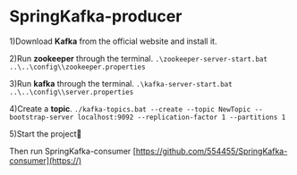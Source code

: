 ﻿# SpringKafka-producer

1)Download **Kafka** from the official website and install it.

2)Run **zookeeper** through the terminal. `.\zookeeper-server-start.bat ..\..\config\\zookeeper.properties`

3)Run **kafka** through the terminal. `.\kafka-server-start.bat ..\..\config\\server.properties`

4)Create a **topic**. `./kafka-topics.bat --create --topic NewTopic --bootstrap-server localhost:9092 --replication-factor 1 --partitions 1`

5)Start the project🚀️

Then run SpringKafka-consumer [https://github.com/554455/SpringKafka-consumer](https://)
